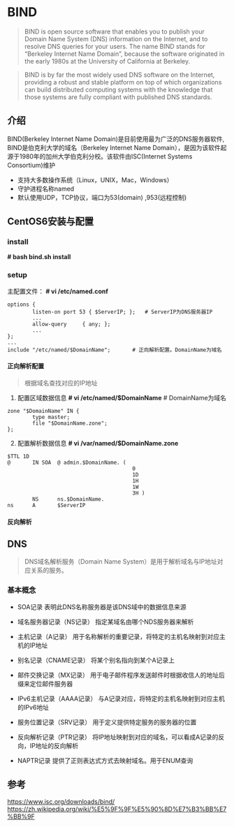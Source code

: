 # BIND

> BIND is open source software that enables you to publish your Domain Name System (DNS) information on the Internet, and to resolve DNS queries for your users.  The name BIND stands for “Berkeley Internet Name Domain”, because the software originated in the early 1980s at the University of California at Berkeley.

> BIND is by far the most widely used DNS software on the Internet, providing a robust and stable platform on top of which organizations can build distributed computing systems with the knowledge that those systems are fully compliant with published DNS standards.

## 介绍
BIND(Berkeley Internet Name Domain)是目前使用最为广泛的DNS服务器软件, BIND是伯克利大学的域名（Berkeley Internet Name Domain），是因为该软件起源于1980年的加州大学伯克利分校。该软件由ISC(Internet Systems Consortium)维护
* 支持大多数操作系统（Linux，UNIX，Mac，Windows）
* 守护进程名称named
* 默认使用UDP，TCP协议，端口为53(domain) ,953(远程控制)

## CentOS6安装与配置
### install

**# bash bind.sh install**

### setup
主配置文件：
**\# vi /etc/named.conf**
```
options {
        listen-on port 53 { $ServerIP; };	# ServerIP为DNS服务器IP
		...
        allow-query     { any; };
        ...
};
...
include "/etc/named/$DomainName";		# 正向解析配置。DomainName为域名

```

#### 正向解析配置
> 根据域名查找对应的IP地址

1. 配置区域数据信息
**# vi /etc/named/$DomainName**		# DomainName为域名
```
zone "$DomainName" IN {
        type master;
        file "$DomainName.zone";
};
```

2. 配置解析数据信息
**# vi /var/named/$DomainName.zone**
```
$TTL 1D
@       IN SOA  @ admin.$DomainName. (
                                        0
                                        1D
                                        1H
                                        1W
                                        3H )
        NS      ns.$DomainName.
ns      A       $ServerIP
```

#### 反向解析



## DNS

> DNS域名解析服务（Domain Name System）是用于解析域名与IP地址对应关系的服务。

### 基本概念
* SOA记录
	表明此DNS名称服务器是该DNS域中的数据信息来源
    
* 域名服务器记录（NS记录）
	指定某域名由哪个NDS服务器来解析
    
* 主机记录（A记录）
	用于名称解析的重要记录，将特定的主机名映射到对应主机的IP地址

* 别名记录（CNAME记录）
	将某个别名指向到某个A记录上

* 邮件交换记录（MX记录）
	用于电子邮件程序发送邮件时根据收信人的地址后缀来定位邮件服务器

* IPv6主机记录（AAAA记录）
	与A记录对应，将特定的主机名映射到对应主机的IPv6地址

* 服务位置记录（SRV记录）
	用于定义提供特定服务的服务器的位置

* 反向解析记录（PTR记录）
	将IP地址映射到对应的域名，可以看成A记录的反向，IP地址的反向解析

* NAPTR记录
	提供了正则表达式方式去映射域名。用于ENUM查询
 

## 参考
https://www.isc.org/downloads/bind/
https://zh.wikipedia.org/wiki/%E5%9F%9F%E5%90%8D%E7%B3%BB%E7%BB%9F
